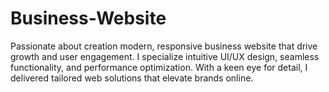 # Business-Website
  Passionate about creation modern, responsive business website that drive growth and user engagement. I specialize intuitive UI/UX design, seamless functionality, and performance  optimization. With a keen eye for detail, I delivered  tailored web solutions that elevate brands online.

